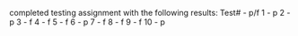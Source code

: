 completed testing assignment with the following results:
Test# - p/f
1 - p
2 - p
3 - f
4 - f
5 - f
6 - p
7 - f
8 - f
9 - f
10 - p
